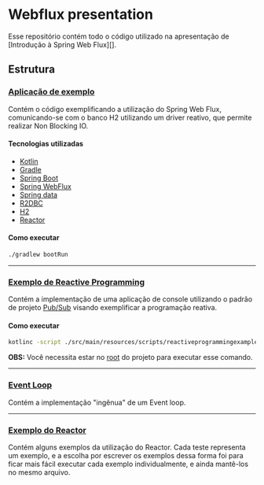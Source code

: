 # Webflux presentation

Esse repositório contém todo o código utilizado na apresentação de [Introdução à Spring Web Flux][].

## Estrutura

### [Aplicação de exemplo](./src/main/kotlin/br/com/wellington/webfluxpresentation)

Contém o código exemplificando a utilização do Spring Web Flux, comunicando-se com o banco H2 utilizando um driver
reativo, que permite realizar Non Blocking IO.

#### Tecnologias utilizadas

- [Kotlin](https://kotlinlang.org/)
- [Gradle](https://gradle.org/)
- [Spring Boot](https://projects.spring.io/spring-boot/)
- [Spring WebFlux](https://docs.spring.io/spring-framework/docs/current/spring-framework-reference/web-reactive.html)
- [Spring data](https://spring.io/projects/spring-data)
- [R2DBC](https://r2dbc.io/)
- [H2](https://www.h2database.com/)
- [Reactor](https://projectreactor.io/docs/core/release/reference/)

#### Como executar

```bash
./gradlew bootRun
```

---

### [Exemplo de Reactive Programming](./src/main/resources/scripts/reactiveprogrammingexample)

Contém a implementação de uma aplicação de console utilizando o padrão de projeto [Pub/Sub](https://en.wikipedia.org/wiki/Publish%E2%80%93subscribe_pattern)
visando exemplificar a programação reativa.

#### Como executar

```bash
kotlinc -script ./src/main/resources/scripts/reactiveprogrammingexample/PubSubExample.kts
```

**OBS:** Você necessita estar no [root](.) do projeto para executar esse comando.

---

### [Event Loop](./src/main/resources/scripts/eventloop)

Contém a implementação "ingênua" de um Event loop.

---

### [Exemplo do Reactor](./src/test/kotlin/br/com/wellington/webfluxpresentation/ReactorExample.kt)

Contém alguns exemplos da utilização do Reactor. Cada teste representa um exemplo, e a escolha por escrever os exemplos dessa forma foi
para ficar mais fácil executar cada exemplo individualmente, e ainda mantê-los no mesmo arquivo. 